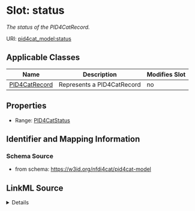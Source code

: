 # Slot: status


_The status of the PID4CatRecord._



URI: [pid4cat_model:status](https://w3id.org/nfdi4cat/pid4cat-model/status)



<!-- no inheritance hierarchy -->




## Applicable Classes

| Name | Description | Modifies Slot |
| --- | --- | --- |
[PID4CatRecord](PID4CatRecord.md) | Represents a PID4CatRecord |  no  |







## Properties

* Range: [PID4CatStatus](PID4CatStatus.md)





## Identifier and Mapping Information







### Schema Source


* from schema: https://w3id.org/nfdi4cat/pid4cat-model




## LinkML Source

<details>
```yaml
name: status
description: The status of the PID4CatRecord.
from_schema: https://w3id.org/nfdi4cat/pid4cat-model
rank: 1000
alias: status
domain_of:
- PID4CatRecord
range: PID4CatStatus

```
</details>